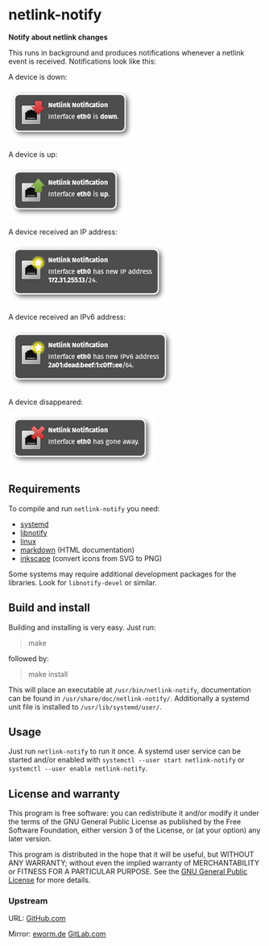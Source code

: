 netlink-notify
==============

**Notify about netlink changes**

This runs in background and produces notifications whenever a netlink event
is received. Notifications look like this:

A device is down:

![Device down](screenshots/down.png)

A device is up:

![Device up](screenshots/up.png)

A device received an IP address:

![Device received IP address](screenshots/ip.png)

A device received an IPv6 address:

![Device received IPv6 address](screenshots/ipv6.png)

A device disappeared:

![Device disappeared](screenshots/away.png)

Requirements
------------

To compile and run `netlink-notify` you need:

* [systemd](https://www.github.com/systemd/systemd)
* [libnotify](https://developer.gnome.org/notification-spec/)
* [linux](https://www.kernel.org/)
* [markdown](https://daringfireball.net/projects/markdown/) (HTML documentation)
* [inkscape](https://inkscape.org/) (convert icons from SVG to PNG)

Some systems may require additional development packages for the libraries.
Look for `libnotify-devel` or similar.

Build and install
-----------------

Building and installing is very easy. Just run:

> make

followed by:

> make install

This will place an executable at `/usr/bin/netlink-notify`,
documentation can be found in `/usr/share/doc/netlink-notify/`.
Additionally a systemd unit file is installed to `/usr/lib/systemd/user/`.

Usage
-----

Just run `netlink-notify` to run it once. A systemd user service can be
started and/or enabled with `systemctl --user start netlink-notify`
or `systemctl --user enable netlink-notify`.

License and warranty
--------------------

This program is free software: you can redistribute it and/or modify
it under the terms of the GNU General Public License as published by
the Free Software Foundation, either version 3 of the License, or
(at your option) any later version.

This program is distributed in the hope that it will be useful,
but WITHOUT ANY WARRANTY; without even the implied warranty of
MERCHANTABILITY or FITNESS FOR A PARTICULAR PURPOSE.  See the
[GNU General Public License](COPYING.md) for more details.

### Upstream

URL:
[GitHub.com](https://github.com/eworm-de/netlink-notify#netlink-notify)

Mirror:
[eworm.de](https://git.eworm.de/cgit.cgi/netlink-notify/)
[GitLab.com](https://gitlab.com/eworm-de/netlink-notify#netlink-notify)
